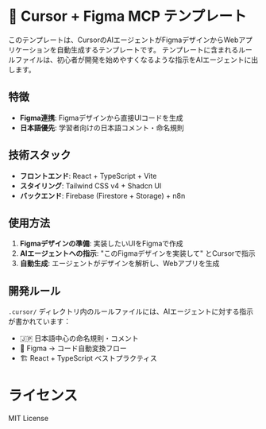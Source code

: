 # 🎨 Cursor + Figma MCP テンプレート

このテンプレートは、CursorのAIエージェントがFigmaデザインからWebアプリケーションを自動生成するテンプレートです。
テンプレートに含まれるルールファイルは、初心者が開発を始めやすくなるような指示をAIエージェントに出します。

## 特徴

- **Figma連携**: Figmaデザインから直接UIコードを生成
- **日本語優先**: 学習者向けの日本語コメント・命名規則

## 技術スタック

- **フロントエンド**: React + TypeScript + Vite
- **スタイリング**: Tailwind CSS v4 + Shadcn UI
- **バックエンド**: Firebase (Firestore + Storage) + n8n

## 使用方法

1. **Figmaデザインの準備**: 実装したいUIをFigmaで作成
2. **AIエージェントへの指示**: "このFigmaデザインを実装して" とCursorで指示
3. **自動生成**: エージェントがデザインを解析し、Webアプリを生成

## 開発ルール

`.cursor/` ディレクトリ内のルールファイルには、AIエージェントに対する指示が書かれています：

- 🇯🇵 日本語中心の命名規則・コメント
- 🎨 Figma → コード自動変換フロー
- 🏗️ React + TypeScript ベストプラクティス

# ライセンス
MIT License
